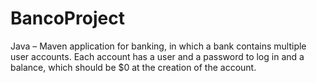 # BancoProject
Java – Maven application for banking, in which a bank contains multiple user accounts. Each account has a user and a password to log in and a balance, which should be $0 at the creation of the account.
